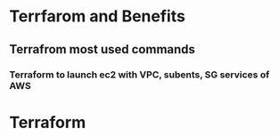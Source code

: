 # Terrfarom and Benefits
## Terrafrom most used commands
### Terraform to launch ec2 with VPC, subents, SG services of AWS
# Terraform
